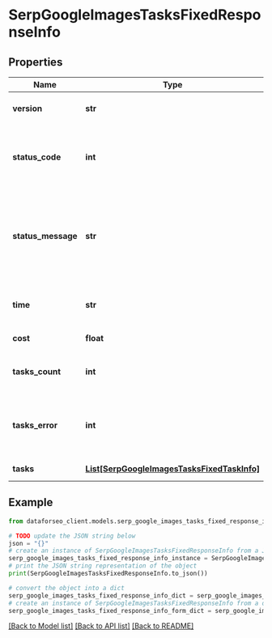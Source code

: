 # SerpGoogleImagesTasksFixedResponseInfo


## Properties

Name | Type | Description | Notes
------------ | ------------- | ------------- | -------------
**version** | **str** | the current version of the API | [optional] 
**status_code** | **int** | general status code you can find the full list of the response codes here | [optional] 
**status_message** | **str** | general informational message you can find the full list of general informational messages here | [optional] 
**time** | **str** | total execution time, seconds | [optional] 
**cost** | **float** | total tasks cost, USD | [optional] 
**tasks_count** | **int** | the number of tasks in the tasks array | [optional] 
**tasks_error** | **int** | the number of tasks in the tasks array returned with an error | [optional] 
**tasks** | [**List[SerpGoogleImagesTasksFixedTaskInfo]**](SerpGoogleImagesTasksFixedTaskInfo.md) | array of tasks | [optional] 

## Example

```python
from dataforseo_client.models.serp_google_images_tasks_fixed_response_info import SerpGoogleImagesTasksFixedResponseInfo

# TODO update the JSON string below
json = "{}"
# create an instance of SerpGoogleImagesTasksFixedResponseInfo from a JSON string
serp_google_images_tasks_fixed_response_info_instance = SerpGoogleImagesTasksFixedResponseInfo.from_json(json)
# print the JSON string representation of the object
print(SerpGoogleImagesTasksFixedResponseInfo.to_json())

# convert the object into a dict
serp_google_images_tasks_fixed_response_info_dict = serp_google_images_tasks_fixed_response_info_instance.to_dict()
# create an instance of SerpGoogleImagesTasksFixedResponseInfo from a dict
serp_google_images_tasks_fixed_response_info_form_dict = serp_google_images_tasks_fixed_response_info.from_dict(serp_google_images_tasks_fixed_response_info_dict)
```
[[Back to Model list]](../README.md#documentation-for-models) [[Back to API list]](../README.md#documentation-for-api-endpoints) [[Back to README]](../README.md)


